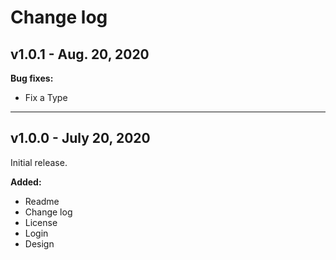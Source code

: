 # Change log

## v1.0.1 - Aug. 20, 2020

**Bug fixes:**
- Fix a Type

---

## v1.0.0 - July 20, 2020

Initial release.

**Added:**
- Readme
- Change log
- License
- Login
- Design
